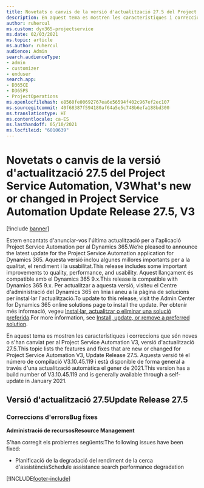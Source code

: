 ```yaml
---
title: Novetats o canvis de la versió d'actualització 27.5 del Project Service Automation revisió, V3
description: En aquest tema es mostren les característiques i correccions que hi ha disponibles per al llançament de l'actualització 27.5, V3, de Project Service Automation.
author: ruhercul
ms.custom: dyn365-projectservice
ms.date: 02/03/2021
ms.topic: article
ms.author: ruhercul
audience: Admin
search.audienceType:
- admin
- customizer
- enduser
search.app:
- D365CE
- D365PS
- ProjectOperations
ms.openlocfilehash: e8560fe00692767ea6e56594f402c967ef2ec107
ms.sourcegitcommit: 40f68387f594180af64a5e5c748b6efa188bd300
ms.translationtype: HT
ms.contentlocale: ca-ES
ms.lasthandoff: 05/10/2021
ms.locfileid: "6010639"
---
```

# <a name="whats-new-or-changed-in-project-service-automation-update-release-275-v3"></a><span data-ttu-id="a8154-103">Novetats o canvis de la versió d'actualització 27.5 del Project Service Automation, V3</span><span class="sxs-lookup"><span data-stu-id="a8154-103">What's new or changed in Project Service Automation Update Release 27.5, V3</span></span>

[!include [banner](../includes/psa-now-project-operations.md)]

<span data-ttu-id="a8154-104">Estem encantats d'anunciar-vos l'última actualització per a l'aplicació Project Service Automation per al Dynamics 365.</span><span class="sxs-lookup"><span data-stu-id="a8154-104">We’re pleased to announce the latest update for the Project Service Automation application for Dynamics 365.</span></span> <span data-ttu-id="a8154-105">Aquesta versió inclou algunes millores importants per a la qualitat, el rendiment i la usabilitat.</span><span class="sxs-lookup"><span data-stu-id="a8154-105">This release includes some important improvements to quality, performance, and usability.</span></span> <span data-ttu-id="a8154-106">Aquest llançament és compatible amb el Dynamics 365 9.x.</span><span class="sxs-lookup"><span data-stu-id="a8154-106">This release is compatible with Dynamics 365 9.x.</span></span> <span data-ttu-id="a8154-107">Per actualitzar a aquesta versió, visiteu el Centre d'administració del Dynamics 365 en línia i aneu a la pàgina de solucions per instal·lar l'actualització.</span><span class="sxs-lookup"><span data-stu-id="a8154-107">To update to this release, visit the Admin Center for Dynamics 365 online solutions page to install the update.</span></span> <span data-ttu-id="a8154-108">Per obtenir més informació, vegeu [Instal·lar, actualitzar o eliminar una solució preferida](/power-platform/admin/install-remove-preferred-solution).</span><span class="sxs-lookup"><span data-stu-id="a8154-108">For more information, see [Install, update, or remove a preferred solution](/power-platform/admin/install-remove-preferred-solution).</span></span>

<span data-ttu-id="a8154-109">En aquest tema es mostren les característiques i correccions que són noves o s'han canviat per al Project Service Automation V3, versió d'actualització 27.5.</span><span class="sxs-lookup"><span data-stu-id="a8154-109">This topic lists the features and fixes that are new or changed for Project Service Automation V3, Update Release 27.5.</span></span> <span data-ttu-id="a8154-110">Aquesta versió té el número de compilació V3.10.45.119 i està disponible de forma general a través d'una actualització automàtica el gener de 2021.</span><span class="sxs-lookup"><span data-stu-id="a8154-110">This version has a build number of V3.10.45.119 and is generally available through a self-update in January 2021.</span></span>

## <a name="update-release-275"></a><span data-ttu-id="a8154-111">Versió d'actualització 27.5</span><span class="sxs-lookup"><span data-stu-id="a8154-111">Update Release 27.5</span></span>

### <a name="bug-fixes"></a><span data-ttu-id="a8154-112">Correccions d'errors</span><span class="sxs-lookup"><span data-stu-id="a8154-112">Bug fixes</span></span>


<span data-ttu-id="a8154-113">**Administració de recursos**</span><span class="sxs-lookup"><span data-stu-id="a8154-113">**Resource Management**</span></span>

<span data-ttu-id="a8154-114">S'han corregit els problemes següents:</span><span class="sxs-lookup"><span data-stu-id="a8154-114">The following issues have been fixed:</span></span>

- <span data-ttu-id="a8154-115">Planificació de la degradació del rendiment de la cerca d'assistència</span><span class="sxs-lookup"><span data-stu-id="a8154-115">Schedule assistance search performance degradation</span></span>


[!INCLUDE[footer-include](../includes/footer-banner.md)]